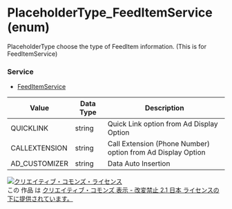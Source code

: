 # PlaceholderType_FeedItemService (enum)
PlaceholderType choose the type of FeedItem information. (This is for FeedItemService)
### Service
+ [FeedItemService](../services/FeedItemService.md)

| Value | Data Type | Description | 
|---|---|---|
| QUICKLINK| string| Quick Link option from Ad Display Option |
| CALLEXTENSION| string| Call Extension (Phone Number) option from Ad Display Option |
| AD_CUSTOMIZER| string| Data Auto Insertion |
<a rel="license" href="http://creativecommons.org/licenses/by-nd/2.1/jp/"><img alt="クリエイティブ・コモンズ・ライセンス" style="border-width:0" src="https://i.creativecommons.org/l/by-nd/2.1/jp/88x31.png" /></a><br />この 作品 は <a rel="license" href="http://creativecommons.org/licenses/by-nd/2.1/jp/">クリエイティブ・コモンズ 表示 - 改変禁止 2.1 日本 ライセンスの下に提供されています。</a>
